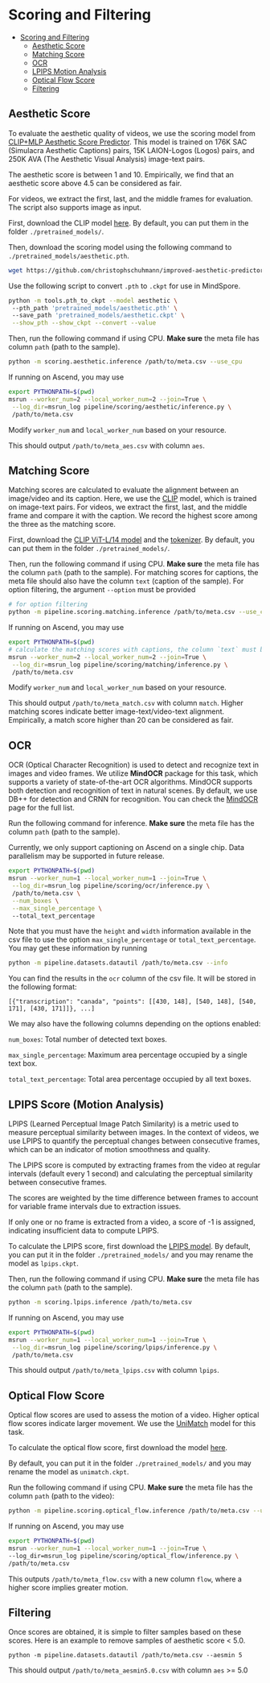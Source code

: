 # Scoring and Filtering

- [Scoring and Filtering](#scoring-and-filtering)
  - [Aesthetic Score](#aesthetic-score)
  - [Matching Score](#matching-score)
  - [OCR](#OCR)
  - [LPIPS Motion Analysis](#lpips-score-motion-analysis)
  - [Optical Flow Score](#optical-flow-score)
  - [Filtering](#filtering)

## Aesthetic Score

To evaluate the aesthetic quality of videos, we use the 
scoring model from [CLIP+MLP Aesthetic Score Predictor](https://github.com/christophschuhmann/improved-aesthetic-predictor). 
This model is trained on 176K SAC (Simulacra Aesthetic 
Captions) pairs, 15K LAION-Logos (Logos) pairs, and 
250K AVA (The Aesthetic Visual Analysis) image-text pairs.

The aesthetic score is between 1 and 10. Empirically, we 
find that an aesthetic score above 4.5 can be considered
as fair.

For videos, we extract the first, last, and the middle 
frames for evaluation. The script also supports image 
as input.

First, download the CLIP model [here](https://github.com/openai/CLIP).
By default, you can put them in the folder 
`./pretrained_models/`.

Then, download the scoring model using the following command to `./pretrained_models/aesthetic.pth`.

```bash
wget https://github.com/christophschuhmann/improved-aesthetic-predictor/raw/main/sac+logos+ava1-l14-linearMSE.pth -O pretrained_models/aesthetic.pth
```

Use the following script to convert `.pth` to `.ckpt` for use in MindSpore.

```bash
python -m tools.pth_to_ckpt --model aesthetic \ 
 --pth_path 'pretrained_models/aesthetic.pth' \ 
 --save_path 'pretrained_models/aesthetic.ckpt' \
 --show_pth --show_ckpt --convert --value
```


Then, run the following command if using CPU. **Make sure** the meta file has column `path` (path to the sample).
```bash
python -m scoring.aesthetic.inference /path/to/meta.csv --use_cpu
```
If running on Ascend, you may use 
```bash
export PYTHONPATH=$(pwd)
msrun --worker_num=2 --local_worker_num=2 --join=True \
 --log_dir=msrun_log pipeline/scoring/aesthetic/inference.py \ 
 /path/to/meta.csv 
```
Modify `worker_num` and `local_worker_num` based on your resource.

This should output `/path/to/meta_aes.csv` with column `aes`.

## Matching Score

Matching scores are calculated to evaluate the alignment between an image/video and its caption.
Here, we use the [CLIP](https://github.com/openai/CLIP) model, which is trained on image-text pairs.
For videos, we extract the first, last, and the middle frame and compare it with the caption. 
We record the highest score among the three as the matching score.

First, download the [CLIP ViT-L/14 model](https://ascend-repo-modelzoo.obs.cn-east-2.myhuaweicloud.com/MindFormers/clip/clip_vit_l_14.ckpt) 
and the [tokenizer](https://github.com/openai/CLIP/blob/main/clip/bpe_simple_vocab_16e6.txt.gz). By default, you can put them in the folder 
`./pretrained_models/`.

Then, run the following command if using CPU. **Make sure** the meta file has the column `path` (path to the sample).
For matching scores for captions, the meta file should also have the column `text` (caption of the sample).
For option filtering, the argument `--option` must be provided
```bash
# for option filtering
python -m pipeline.scoring.matching.inference /path/to/meta.csv --use_cpu --option animal 
```
If running on Ascend, you may use 
```bash
export PYTHONPATH=$(pwd)
# calculate the matching scores with captions, the column `text` must be present
msrun --worker_num=2 --local_worker_num=2 --join=True \
 --log_dir=msrun_log pipeline/scoring/matching/inference.py \ 
 /path/to/meta.csv 
```
Modify `worker_num` and `local_worker_num` based on your resource.

This should output `/path/to/meta_match.csv` with column `match`. Higher matching scores indicate better image-text/video-text alignment.
Empirically, a match score higher than 20 can be considered
as fair.

## OCR
OCR (Optical Character Recognition) is used to detect and recognize 
text in images and video frames. We utilize **MindOCR** package for 
this task, which supports a variety of state-of-the-art OCR 
algorithms. MindOCR supports both detection and recognition of text 
in natural scenes. By default, we use DB++ for detection and
CRNN for recognition. You can check the [MindOCR](https://github.com/mindspore-lab/mindocr/tree/main/tools/infer/text) 
page for the full list.

Run the following command for inference. **Make sure** the meta file has the column `path` (path to the sample).

Currently, we only support captioning on Ascend on a single chip.
Data parallelism may be supported in future release. 

```bash
export PYTHONPATH=$(pwd)
msrun --worker_num=1 --local_worker_num=1 --join=True \
 --log_dir=msrun_log pipeline/scoring/ocr/inference.py \
 /path/to/meta.csv \
 --num_boxes \
 --max_single_percentage \ 
 --total_text_percentage
```

Note that you must have the `height` and `width` information available in the csv
file to use the option `max_single_percentage` or 
`total_text_percentage`. You may get these information by running

```bash
python -m pipeline.datasets.datautil /path/to/meta.csv --info
```

You can find the results in the `ocr` column of the csv file. It 
will be stored in the following format:
```angular2html
[{"transcription": "canada", "points": [[430, 148], [540, 148], [540, 171], [430, 171]]}, ...]
```

We may also have the following columns depending on the options enabled: 

`num_boxes`: Total number of detected text boxes.

`max_single_percentage`: Maximum area percentage occupied by a single text box.

`total_text_percentage`: Total area percentage occupied by all text boxes.

## LPIPS Score (Motion Analysis)
LPIPS (Learned Perceptual Image Patch Similarity) is a 
metric used to measure perceptual similarity between 
images. In the context of videos, we use LPIPS to 
quantify the perceptual changes between consecutive 
frames, which can be an indicator of motion smoothness 
and quality.

The LPIPS score is computed by extracting frames from the 
video at regular intervals (default every 1 second) and 
calculating the perceptual similarity between consecutive 
frames.

The scores are weighted by the time difference between 
frames to account for variable frame intervals due to 
extraction issues.

If only one or no frame is extracted from a video, 
a score of -1 is assigned, indicating insufficient 
data to compute LPIPS.


To calculate the LPIPS score, first download the [LPIPS model](https://download-mindspore.osinfra.cn/toolkits/mindone/autoencoders/lpips_vgg-426bf45c.ckpt). 
By default, you can put it in the folder `./pretrained_models/` and you may rename the model as `lpips.ckpt`.

Then, run the following command if using CPU. **Make sure** the meta file has the column 
`path` (path to the sample).

```bash
python -m scoring.lpips.inference /path/to/meta.csv
```

If running on Ascend, you may use

```bash
export PYTHONPATH=$(pwd)
msrun --worker_num=1 --local_worker_num=1 --join=True \
 --log_dir=msrun_log pipeline/scoring/lpips/inference.py \
 /path/to/meta.csv
```

This should output `/path/to/meta_lpips.csv` with column `lpips`.

## Optical Flow Score
Optical flow scores are used to assess the motion of a video. 
Higher optical flow scores indicate larger movement.
We use the [UniMatch](https://github.com/autonomousvision/unimatch) model for this task.

To calculate the optical flow score, first download the
model [here](https://s3.eu-central-1.amazonaws.com/avg-projects/unimatch/pretrained/gmflow-scale2-regrefine6-mixdata-train320x576-4e7b215d.pth).

By default, you can put it in the folder `./pretrained_models/` and you may rename the model as `unimatch.ckpt`.

Run the following command if using CPU. **Make sure** the meta file has the column `path` (path to the video):
```bash
python -m pipeline.scoring.optical_flow.inference /path/to/meta.csv --use_cpu
```

If running on Ascend, you may use
```bash
export PYTHONPATH=$(pwd)
msrun --worker_num=1 --local_worker_num=1 --join=True \
--log_dir=msrun_log pipeline/scoring/optical_flow/inference.py \
/path/to/meta.csv
```
This outputs `/path/to/meta_flow.csv` with a new column `flow`, where a higher score implies greater motion.

## Filtering
Once scores are obtained, it is simple to filter samples based on these scores. Here is an example to remove
samples of aesthetic score < 5.0.
```
python -m pipeline.datasets.datautil /path/to/meta.csv --aesmin 5
```
This should output `/path/to/meta_aesmin5.0.csv` with column `aes` >= 5.0
